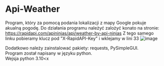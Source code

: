 # Api-Weather
Program, który za pomocą podania lokalizacji z mapy Google pokuje akualną pogodę.
Do działania programu należyć zalożyć konato na stronie: https://rapidapi.com/apininjas/api/weather-by-api-ninjas
Z tego samego linku pobieramy klucz pod "X-RapidAPI-Key" i wklejamy w lini 33
![image](https://user-images.githubusercontent.com/64191750/210261124-4997d5c6-55e4-46db-bd16-5f62eee4032b.png)

Dodatkowo należy zainstalować pakiety: requests, PySimpleGUI.<br>
Program został napisany w języku python.<br>
Wejsja python 3.10<x
